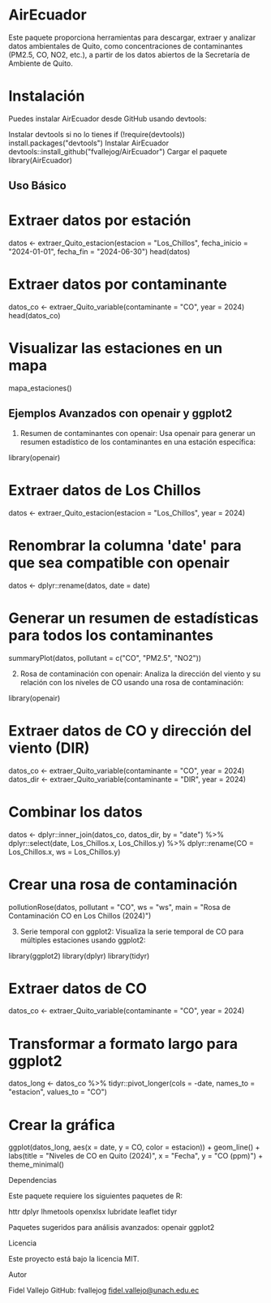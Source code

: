 # AirEcuador
Este paquete proporciona herramientas para descargar, extraer y analizar datos ambientales de Quito, como concentraciones de contaminantes (PM2.5, CO, NO2, etc.), a partir de los datos abiertos de la Secretaría de Ambiente de Quito.

# Instalación
Puedes instalar AirEcuador desde GitHub usando devtools:

Instalar devtools si no lo tienes
if (!require(devtools)) install.packages("devtools")
Instalar AirEcuador
devtools::install_github("fvallejog/AirEcuador")
Cargar el paquete
library(AirEcuador)

## Uso Básico
# Extraer datos por estación

datos <- extraer_Quito_estacion(estacion = "Los_Chillos", fecha_inicio = "2024-01-01", fecha_fin = "2024-06-30")
head(datos)

# Extraer datos por contaminante
datos_co <- extraer_Quito_variable(contaminante = "CO", year = 2024)
head(datos_co)

# Visualizar las estaciones en un mapa
mapa_estaciones()

## Ejemplos Avanzados con openair y ggplot2

1. Resumen de contaminantes con openair: Usa openair para generar un resumen estadístico de los contaminantes en una estación específica:

library(openair)

# Extraer datos de Los Chillos
datos <- extraer_Quito_estacion(estacion = "Los_Chillos", year = 2024)

# Renombrar la columna 'date' para que sea compatible con openair
datos <- dplyr::rename(datos, date = date)

# Generar un resumen de estadísticas para todos los contaminantes
summaryPlot(datos, pollutant = c("CO", "PM2.5", "NO2"))

2. Rosa de contaminación con openair: Analiza la dirección del viento y su relación con los niveles de CO usando una rosa de contaminación:

library(openair)

# Extraer datos de CO y dirección del viento (DIR)
datos_co <- extraer_Quito_variable(contaminante = "CO", year = 2024)
datos_dir <- extraer_Quito_variable(contaminante = "DIR", year = 2024)

# Combinar los datos
datos <- dplyr::inner_join(datos_co, datos_dir, by = "date") %>%
  dplyr::select(date, Los_Chillos.x, Los_Chillos.y) %>%
  dplyr::rename(CO = Los_Chillos.x, ws = Los_Chillos.y)

# Crear una rosa de contaminación
pollutionRose(datos, pollutant = "CO", ws = "ws", main = "Rosa de Contaminación CO en Los Chillos (2024)")

3. Serie temporal con ggplot2: Visualiza la serie temporal de CO para múltiples estaciones usando ggplot2:

library(ggplot2)
library(dplyr)
library(tidyr)

# Extraer datos de CO
datos_co <- extraer_Quito_variable(contaminante = "CO", year = 2024)

# Transformar a formato largo para ggplot2
datos_long <- datos_co %>%
  tidyr::pivot_longer(cols = -date, names_to = "estacion", values_to = "CO")

# Crear la gráfica
ggplot(datos_long, aes(x = date, y = CO, color = estacion)) +
  geom_line() +
  labs(title = "Niveles de CO en Quito (2024)", x = "Fecha", y = "CO (ppm)") +
  theme_minimal()

Dependencias

Este paquete requiere los siguientes paquetes de R:

httr
dplyr
lhmetools
openxlsx
lubridate
leaflet
tidyr

Paquetes sugeridos para análisis avanzados:
openair
ggplot2

Licencia

Este proyecto está bajo la licencia MIT.

Autor

Fidel Vallejo
GitHub: fvallejog
fidel.vallejo@unach.edu.ec
